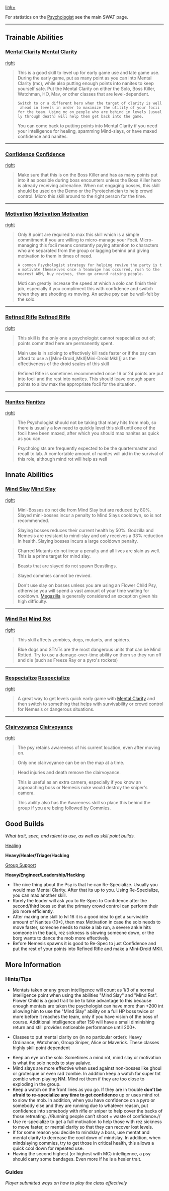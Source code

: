 [link=](file:Tooltip-psychologist.jpg "wikilink")

For statistics on the
[Psychologist](http://redscull.com/swat/classinfo-psy.htm) see the main
SWAT page.

------------------------------------------------------------------------

## Trainable Abilities

### [Mental Clarity](image:ability-clarity.gif "wikilink") [Mental Clarity](http://www.redscull.com/swat/classinfo-psy.htm#clarity)

[right](file:tooltip-mc.jpg "wikilink")

> This is a good skill to level up for early game use and late game use.
> During the early game, put as many point as you can into Mental
> Clarity (mc), while also putting enough points into nanites to keep
> yourself safe. Put the Mental Clarity on either the Solo, Boss Killer,
> Watchman, HO, Mav, or other classes that are level-dependent.
>
> `Switch to or a different hero when the target of clarity is well ahead in levels in order to maximize the utility of your focii for the team. Using mc on people who are behind in levels (usually through death) will help them get back into the game.`
>
> You can come back to putting points into Mental Clarity if you need
> your intelligence for healing, spamming Mind-slays, or have maxed
> confidence and nanites.

------------------------------------------------------------------------

### [Confidence](file:ability-conf.gif "wikilink") [Confidence](http://www.redscull.com/swat/classinfo-psy.htm#conf)

[right](file:tooltip-confidence.jpg "wikilink")

> Make sure that this is on the Boss Killer and has as many points put
> into it as possible during boss encounters unless the Boss Killer hero
> is already receiving adrenaline. When not engaging bosses, this skill
> should be used on the Demo or the Pyrotechnician to help crowd
> control. Micro this skill around to the right person for the time.



----

### [Motivation](file:ability-motiv.gif "wikilink") [Motivation Motivation](http://www.redscull.com/swat/classinfo-psy.htm#motiv)

[right](file:tooltip-motivation.jpg "wikilink")

> Only 8 point are required to max this skill which is a simple
> commitment if you are willing to micro-manage your Focii.
> Micro-managing this focii means constantly paying attention to
> characters who are separated from the group or lagging behind and
> giving motivation to them in times of need.
>
> `A common Psychologist strategy for helping revive the party is to motivate themselves once a teamwipe has occurred, rush to the nearest ABM, buy revives, then go around raising people.`
>
> Moti can greatly increase the speed at which a solo can finish their
> job, especially if you compliment this with confidence and switch when
> they are shooting vs moving. An active psy can be well-felt by the
> solo.

------------------------------------------------------------------------

### [Refined Rifle](file:ability-refrif.gif "wikilink") [Refined Rifle](http://www.redscull.com/swat/classinfo-psy.htm#refrif)

[right](file:Tooltip-refrif.jpg "wikilink")

> This skill is the only one a psychologist cannot respecialize out of;
> points committed here are permanently spent.

> Main use is in soloing to effectively kill rads faster or if the psy
> can afford to use a \[\[Mini-Droid_MkII\|Mini-Droid MkII\]\] as the
> effectiveness of the droid scales of this skill

> Refined Rifle is sometimes recommended once 16 or 24 points are put
> into focii and the rest into nanites. This should leave enough spare
> points to allow max the appropriate focii for the situation.

------------------------------------------------------------------------

### [Nanites](image:ability-nanites.gif "wikilink") [Nanites](http://www.redscull.com/swat/classinfo-psy.htm#nanites)

[right](file:Upgrade_-_Nanites.jpg "wikilink")

>
> The Psychologist should not be taking that many hits from mob, so
> there is usually a low need to quickly level this skill until one of
> the focii have been maxed, after which you should max nanites as quick
> as you can.

> Psychologists are frequently expected to be the quartermaster and
> recall to lab. A comfortable amount of nanites will aid in the
> survival of this role, although mind rot will help as well
>

>

## Innate Abilities

### [Mind Slay](image:ability-mindslay.gif "wikilink") [Mind Slay](http://www.redscull.com/swat/classinfo-psy.htm#mindslay)

[right](file:tooltip-mindslay.jpg "wikilink")

> Mini-Bosses do not die from Mind Slay but are reduced by 80%. Slayed
> mini-bosses incur a penalty to Mind Slays cooldown, so is not
> recommended.

> Slaying bosses reduces their current health by 50%. Godzilla and
> Nemesis are resistant to mind-slay and only receives a 33% reduction
> in health. Slaying bosses incurs a large cooldown penalty.

> Charred Mutants do not incur a penalty and all lives are slain as
> well. This is a prime target for mind slay.

> Beasts that are slayed do not spawn Beastlings.

> Slayed commies cannot be revived.

> Don't use slay on bosses unless you are using an Flower Child Psy,
> otherwise you will spend a vast amount of your time waiting for
> cooldown. [Megazilla](Godzilla "wikilink") is generally considered an
> exception given his high difficulty.

------------------------------------------------------------------------

### [Mind Rot](image:ability-mindrot.gif "wikilink") [Mind Rot](http://www.redscull.com/swat/classinfo-psy.htm#mindrot)

[right](file:tooltip-mindrot.jpg "wikilink")

> This skill affects zombies, dogs, mutants, and spiders.

> Blue dogs and STNTs are the most dangerous units that can be Mind
> Rotted. Try to use a damage-over-time ability on them so they run off
> and die (such as Freeze Ray or a pyro's rockets)



------------------------------------------------------------------------

### [Respecialize](image:ability-respec.gif "wikilink") [Respecialize](http://www.redscull.com/swat/classinfo-psy.htm#respec)

[right](file:tooltip-respecialize.jpg "wikilink")

> A great way to get levels quick early game with [Mental
> Clarity](Psychologist#Mental_Clarity "wikilink") and then switch to
> something that helps with survivability or crowd control for Nemesis
> or dangerous situations.



------------------------------------------------------------------------

### [Clairvoyance](image:ability-aware.gif "wikilink") [Clairvoyance](http://www.redscull.com/swat/classinfo-psy.htm#aware)

[right](file:tooltip-awareness.jpg "wikilink")

> The psy retains awareness of his current location, even after moving
> on.

> Only one clairvoyance can be on the map at a time.

> Head injuries and death remove the clairvoyance.

> This is useful as an extra camera, especially if you know an
> approaching boss or Nemesis nuke would destroy the sniper's camera.

> This ability also has the Awareness skill so place this behind the
> group if you are being followed by Commies.

## Good Builds

*What trait, spec, and talent to use, as well as skill point builds.*

<u>Healing</u>

**Heavy/Healer/Triage/Hacking**

<u>Group Support</u>

**Heavy/Engineer/Leadership/Hacking**

-   The nice thing about the Psy is that he can Re-Specialize. Usually
    you would max Mental Clarity. After that its up to you. Using
    Re-Specialize, you can max another skill.
-   Rarely the leader will ask you to Re-Spec to Confidence after the
    second/third boss so that the primary crowd control can perform
    their job more efficiently.
-   After maxing one skill to lvl 16 it is a good idea to get a
    survivable amount of Nanites (10+), then max Motivation in case the
    solo needs to move faster, someone needs to make a lab run, a severe
    ankle hits someone in the back, rez sickness is slowing someone
    down, or the borg wants to dance the mob more effectively.
-   Before Nemesis spawns it is good to Re-Spec to just Confidence and
    put the rest of your points into Refined Rifle and make a Mini-Droid
    MKII.

## More Information

### Hints/Tips

-   Mentats taken or any green intelligence will count as 1/3 of a
    normal intelligence point when using the abilities "Mind Slay" and
    "Mind Rot". Flower Child is a good trait to be to take advantage to
    this because enough mentats are taken the psychologist can have more
    than +200 int allowing him to use the "Mind Slay" ability on a full
    HP boss twice or more before it reaches the team, only if you have
    vision of the boss of course. Additional intelligence after 150 will
    have a small diminishing return and still provides noticeable
    performance until 200+.

<!-- -->

-   Classes to put mental clarity on (in no particular order): Heavy
    Ordinance, Watchman, Group Sniper, Alice or Maverick. These classes
    highly skill point dependent

<!-- -->

-   Keep an eye on the solo. Sometimes a mind rot, mind slay or
    motivation is what the solo needs to stay aalaive.
-   Mind slays are more effective when used against non-bosses like
    ghoul or grotesque or even rad zombie. In addition keep a watch for
    super tnt zombie when playing NM. Mind rot them if they are too
    close to exploding in the group.
-   Keep a watch on the front lines as you go. If they are in trouble
    __don’t be afraid to re-specialize any time to get confidence__
    up or uses mind rot to slow the mob. In addition, when you have
    confidence on a pyro or somebody else and they are running due to
    whatever reason, put confidence into somebody with rifle or sniper
    to help cover the backs of those retreating. //Running people can’t
    shoot = waste of confidence.//
-   Use re-specialize to get a full motivation to help those with rez
    sickness to move faster, or mental clarity so that they can recover
    lost levels.
-   If for some reason you decide to mindslay a boss, use mentat and
    mental clarity to decrease the cool down of mindslay. In addition,
    when mindslaying commies, try to get those in critical health, this
    allows a quick cool down for repeated use.
-   Having the second highest (or highest with MC) intelligence, a psy
    should carry some bandages. Even more if he is a healer trait.

### Guides

*Player submitted ways on how to play the class effectively*